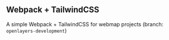## Webpack + TailwindCSS
A simple Webpack + TailwindCSS for webmap projects (branch: `openlayers-development`)
